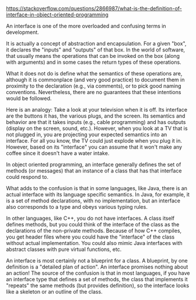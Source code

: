 https://stackoverflow.com/questions/2866987/what-is-the-definition-of-interface-in-object-oriented-programming

An interface is one of the more overloaded and confusing terms in development.

It is actually a concept of abstraction and encapsulation. For a given "box", it declares the "inputs" and "outputs" of that box. In the world of software, that usually means the operations that can be invoked on the box (along with arguments) and in some cases the return types of these operations.

What it does not do is define what the semantics of these operations are, although it is commonplace (and very good practice) to document them in proximity to the declaration (e.g., via comments), or to pick good naming conventions. Nevertheless, there are no guarantees that these intentions would be followed.

Here is an analogy: Take a look at your television when it is off. Its interface are the buttons it has, the various plugs, and the screen. Its semantics and behavior are that it takes inputs (e.g., cable programming) and has outputs (display on the screen, sound, etc.). However, when you look at a TV that is not plugged in, you are projecting your expected semantics into an interface. For all you know, the TV could just explode when you plug it in. However, based on its "interface" you can assume that it won't make any coffee since it doesn't have a water intake.

In object oriented programming, an interface generally defines the set of methods (or messages) that an instance of a class that has that interface could respond to.

What adds to the confusion is that in some languages, like Java, there is an actual interface with its language specific semantics. In Java, for example, it is a set of method declarations, with no implementation, but an interface also corresponds to a type and obeys various typing rules.

In other languages, like C++, you do not have interfaces. A class itself defines methods, but you could think of the interface of the class as the declarations of the non-private methods. Because of how C++ compiles, you get header files where you could have the "interface" of the class without actual implementation. You could also mimic Java interfaces with abstract classes with pure virtual functions, etc.

An interface is most certainly not a blueprint for a class. A blueprint, by one definition is a "detailed plan of action". An interface promises nothing about an action! The source of the confusion is that in most languages, if you have an interface type that defines a set of methods, the class that implements it "repeats" the same methods (but provides definition), so the interface looks like a skeleton or an outline of the class.